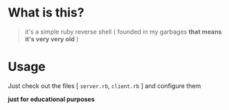 # What is this?
> it's a simple ruby reverse shell ( founded in my garbages **that means it's very very old** )


# Usage
Just check out the files [ `server.rb`, `client.rb` ] and configure them

**just for educational purposes**
